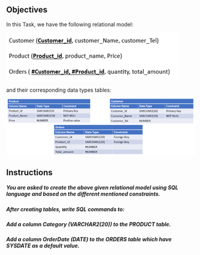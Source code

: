## Objectives


In this Task, we have the following relational model:

![Getting Started](./relational.png)

and their corresponding data types tables:

![Getting Started](./tables.png)

## Instructions

##### You are asked to create the above given relational model using SQL language and based on the different mentioned constraints.

##### After creating tables, write SQL commands to:

##### Add a column Category (VARCHAR2(20)) to the PRODUCT table. 
##### Add a column OrderDate (DATE)  to the ORDERS table which have SYSDATE as a default value.

